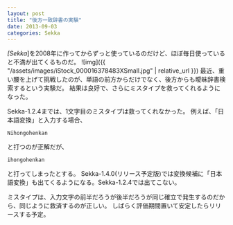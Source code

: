 ```yaml
---
layout: post
title: "後方一致辞書の実験"
date: 2013-09-03
categories: Sekka
---
```

*[Sekka*]を2008年に作ってからずっと使っているのだけど、ほぼ毎日使っていると不満が出てくるものだ。
 ![img]({{ "/assets/images/iStock_000016378483XSmall.jpg" | relative_url }})
最近、重い腰を上げて挑戦したのが、単語の前方からだけでなく、後方からも曖昧辞書検索するという実験だ。
結果は良好で、さらにミスタイプを救ってくれるようになった。

Sekka-1.2.4までは、1文字目のミスタイプは救ってくれなかった。
例えば、「日本語変換」と入力する場合、
```
Nihongohenkan
```
と打つのが正解だが、
```
ihongohenkan
```
と打ってしまったとする。
Sekka-1.4.0(リリース予定版)では変換候補に「日本語変換」も出てくるようになる。Sekka-1.2.4では出てこない。

ミスタイプは、入力文字の前半だろうが後半だろうが同じ確立で発生するのだから、同じように救済するのが正しい。
しばらく評価期間置いて安定したらリリースする予定。
